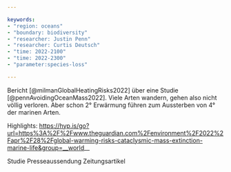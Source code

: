 ```yaml
---

keywords:
- "region: oceans"
- "boundary: biodiversity"
- "researcher: Justin Penn"
- "researcher: Curtis Deutsch"
- "time: 2022-2100"
- "time: 2022-2300"
- "parameter:species-loss"

---
```


Bericht [@milmanGlobalHeatingRisks2022] über eine Studie [@pennAvoidingOceanMass2022]. Viele Arten wandern, gehen also nicht völlig verloren. Aber schon 2° Erwärmung führen zum Aussterben von 4° der marinen Arten.

Highlights: https://hyp.is/go?url=https%3A%2F%2Fwww.theguardian.com%2Fenvironment%2F2022%2Fapr%2F28%2Fglobal-warming-risks-cataclysmic-mass-extinction-marine-life&group=__world__


Studie
Presseaussendung
Zeitungsartikel